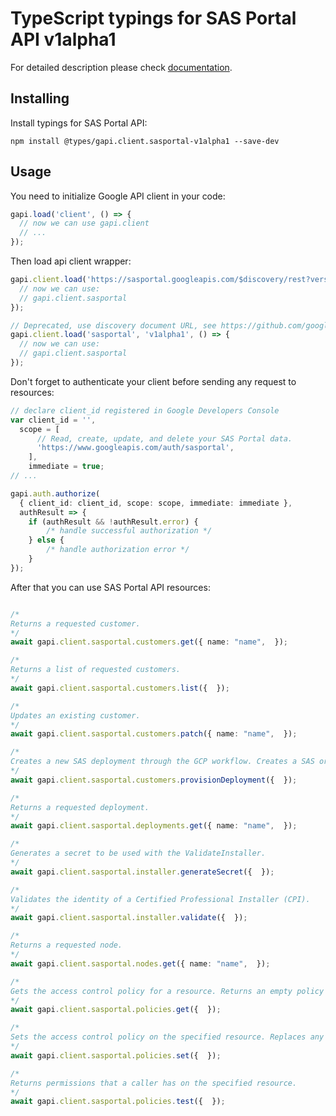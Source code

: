 # TypeScript typings for SAS Portal API v1alpha1


For detailed description please check [documentation](https://developers.google.com/spectrum-access-system/).

## Installing

Install typings for SAS Portal API:

```
npm install @types/gapi.client.sasportal-v1alpha1 --save-dev
```

## Usage

You need to initialize Google API client in your code:

```typescript
gapi.load('client', () => {
  // now we can use gapi.client
  // ...
});
```

Then load api client wrapper:

```typescript
gapi.client.load('https://sasportal.googleapis.com/$discovery/rest?version=v1alpha1', () => {
  // now we can use:
  // gapi.client.sasportal
});
```

```typescript
// Deprecated, use discovery document URL, see https://github.com/google/google-api-javascript-client/blob/master/docs/reference.md#----gapiclientloadname----version----callback--
gapi.client.load('sasportal', 'v1alpha1', () => {
  // now we can use:
  // gapi.client.sasportal
});
```

Don't forget to authenticate your client before sending any request to resources:

```typescript
// declare client_id registered in Google Developers Console
var client_id = '',
  scope = [
      // Read, create, update, and delete your SAS Portal data.
      'https://www.googleapis.com/auth/sasportal',
    ],
    immediate = true;
// ...

gapi.auth.authorize(
  { client_id: client_id, scope: scope, immediate: immediate },
  authResult => {
    if (authResult && !authResult.error) {
        /* handle successful authorization */
    } else {
        /* handle authorization error */
    }
});
```

After that you can use SAS Portal API resources: <!-- TODO: make this work for multiple namespaces -->

```typescript

/*
Returns a requested customer.
*/
await gapi.client.sasportal.customers.get({ name: "name",  });

/*
Returns a list of requested customers.
*/
await gapi.client.sasportal.customers.list({  });

/*
Updates an existing customer.
*/
await gapi.client.sasportal.customers.patch({ name: "name",  });

/*
Creates a new SAS deployment through the GCP workflow. Creates a SAS organization if an organization match is not found.
*/
await gapi.client.sasportal.customers.provisionDeployment({  });

/*
Returns a requested deployment.
*/
await gapi.client.sasportal.deployments.get({ name: "name",  });

/*
Generates a secret to be used with the ValidateInstaller.
*/
await gapi.client.sasportal.installer.generateSecret({  });

/*
Validates the identity of a Certified Professional Installer (CPI).
*/
await gapi.client.sasportal.installer.validate({  });

/*
Returns a requested node.
*/
await gapi.client.sasportal.nodes.get({ name: "name",  });

/*
Gets the access control policy for a resource. Returns an empty policy if the resource exists and does not have a policy set.
*/
await gapi.client.sasportal.policies.get({  });

/*
Sets the access control policy on the specified resource. Replaces any existing policy.
*/
await gapi.client.sasportal.policies.set({  });

/*
Returns permissions that a caller has on the specified resource.
*/
await gapi.client.sasportal.policies.test({  });
```
